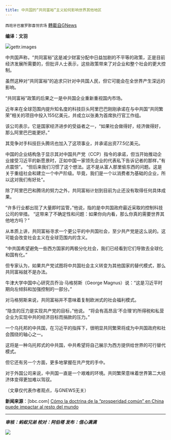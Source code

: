 ```yaml
---
title: 中共国的“共同富裕”主义如何影响世界其他地区
---
```

`西班牙巴塞罗那喜悦农场` [轉載自GNews](https://gnews.org/zh-hans/1602077/)

**编译：文羽**

![](https://assets.gnews.org/wp-content/uploads/2021/10/tempsnip31.png)gettr.images

中共国声称，“共同富裕”这是减少财富分配中日益加剧的不平等的政策，正是目前经济发展所需要的，但批评人士表示，这些政策带来了对企业和整个社会的更大控制。

虽然这种对“共同富裕”的追求只针对中共国人民，但它可能会在全世界产生深远的影响。

“共同富裕”政策的后果之一是中共国企业重新重视国内市场。

近年来在全球范围内提升知名度的科技巨头阿里巴巴刚刚承诺在与中共国“共同繁荣”相关的项目中投入155亿美元，并成立以张勇为首席执行官工作组。

该公司表示，它是国家经济进步的受益者之一，“如果社会做得好，经济做得好，那么阿里巴巴能更好。”

其竞争对手科技巨头腾讯也加入了这项事业，并承诺出资77.5亿美元。

中国的企业结构急于显示其对中国共产党（CCP）指令的承诺，但当开始推动企业接受习近平的新愿景时，正如中国一家领先企业的代表私下告诉记者的那样，”有点震惊”。
“但后来我们习惯了这个想法。这不是从富人那里偷东西的问题。这是关于重组社会和建立一个中产阶级。毕竟，我们是一个以消费者为基础的企业，所以这对我们有好处”。

除了阿里巴巴和腾讯的努力之外，共同富裕计划到目前为止还没有取得任何具体成果。

“许多行业都出现了大量即时监管，”他说，指的是中共国政府最近采取的控制科技公司的举措。 “这带来了不确定性和问题：如果你向内看，那么你真的需要世界其他地方吗？”

从本质上讲，共同富裕寻求一个更公平的中共国社会，至少共产党是这么说的。这可能会改变社会主义在全球范围内的含义。

“中共国希望避免一些西方国家的两极分化社会，我们已经看到它们导致去全球化和国有化。”

但专家认为，如果共产党试图将中共国社会主义转变为其他国家的替代模式，那么共同富裕就不是办法。

牛津大学中国中心研究员乔治·马格努斯（George Magnus）说：“这是习近平时期向左倾斜和加强控制的一部分。”

对马格努斯来说，共同富裕并不意味着复制欧洲式的社会福利模式。

“隐含的压力是实现共产党的目标，”他说。 “将会有高昂且‘不合理’的所得税和私营企业为实现中共的经济目标而捐款的压力。”

一个乌托邦的中共国，在习近平的指挥下，很明显共同繁荣将成为中共国政府和社会围绕的轴心之一。

这将是一种乌托邦式的中共国，中共希望将自己展示为西方提供给世界的可行替代模式。

但它还有另一个方面，更多地掌握在共产党的手中。

对于外国公司来说，中共国一直是一个艰难的环境。共同繁荣意味着世界第二大经济体变得更加难以驾驭。

（文章仅代表作者观点，与GNEWS无关）

**新闻来源**：[bbc.com] [Cómo la doctrina de la “prosperidad común” en China puede impactar al resto del mundo](https://www.bbc.com/mundo/noticias-internacional-58853605)

* * *

***审核：蚂蚁兄弟
校对：阿伯塔
发布：信心满满***

![](https://assets.gnews.org/wp-content/uploads/2021/10/GNEWS_CH.-1-3.jpeg)
